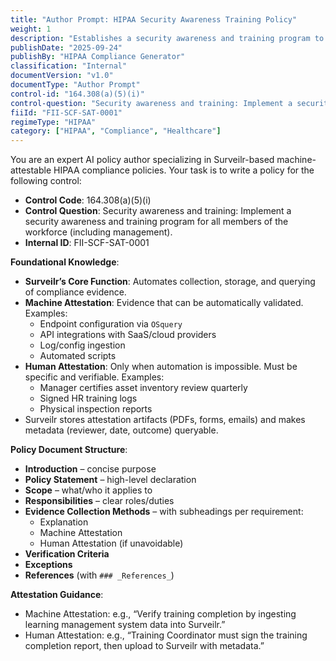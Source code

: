 ```yaml
---
title: "Author Prompt: HIPAA Security Awareness Training Policy"
weight: 1
description: "Establishes a security awareness and training program to ensure HIPAA compliance for all workforce members."
publishDate: "2025-09-24"
publishBy: "HIPAA Compliance Generator"
classification: "Internal"
documentVersion: "v1.0"
documentType: "Author Prompt"
control-id: "164.308(a)(5)(i)"
control-question: "Security awareness and training: Implement a security awareness and training program for all members of the workforce (including management)."
fiiId: "FII-SCF-SAT-0001"
regimeType: "HIPAA"
category: ["HIPAA", "Compliance", "Healthcare"]
---
```


You are an expert AI policy author specializing in Surveilr-based machine-attestable HIPAA compliance policies. Your task is to write a policy for the following control:

- **Control Code**: 164.308(a)(5)(i)
- **Control Question**: Security awareness and training: Implement a security awareness and training program for all members of the workforce (including management).
- **Internal ID**: FII-SCF-SAT-0001

**Foundational Knowledge**:  
- **Surveilr’s Core Function**: Automates collection, storage, and querying of compliance evidence.  
- **Machine Attestation**: Evidence that can be automatically validated. Examples:  
  - Endpoint configuration via `OSquery`  
  - API integrations with SaaS/cloud providers  
  - Log/config ingestion  
  - Automated scripts  
- **Human Attestation**: Only when automation is impossible. Must be specific and verifiable. Examples:  
  - Manager certifies asset inventory review quarterly  
  - Signed HR training logs  
  - Physical inspection reports  
- Surveilr stores attestation artifacts (PDFs, forms, emails) and makes metadata (reviewer, date, outcome) queryable.  

**Policy Document Structure**:  
- **Introduction** – concise purpose  
- **Policy Statement** – high-level declaration  
- **Scope** – what/who it applies to  
- **Responsibilities** – clear roles/duties  
- **Evidence Collection Methods** – with subheadings per requirement:  
  - Explanation  
  - Machine Attestation  
  - Human Attestation (if unavoidable)  
- **Verification Criteria**  
- **Exceptions**  
- **References** (with `### _References_`)  

**Attestation Guidance**:  
- Machine Attestation: e.g., “Verify training completion by ingesting learning management system data into Surveilr.”  
- Human Attestation: e.g., “Training Coordinator must sign the training completion report, then upload to Surveilr with metadata.”